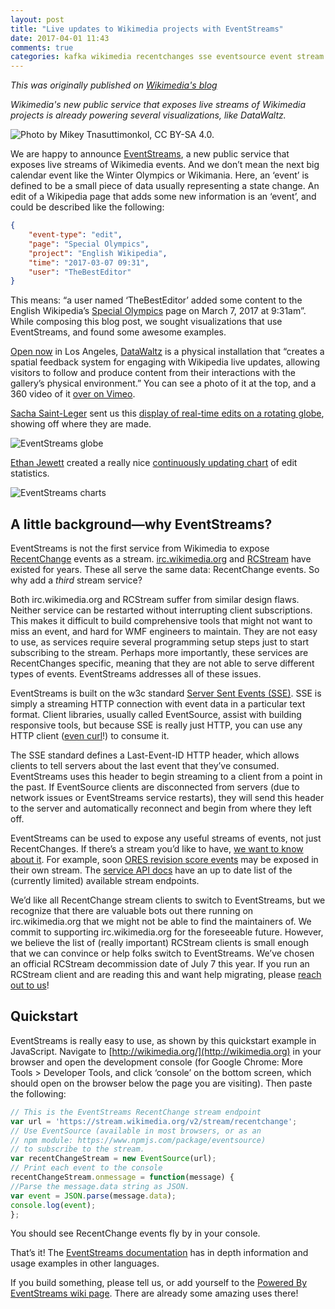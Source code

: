 ```yaml
---
layout: post
title: "Live updates to Wikimedia projects with EventStreams"
date: 2017-04-01 11:43
comments: true
categories: kafka wikimedia recentchanges sse eventsource event stream
---
```


_This was originally published on [Wikimedia's blog](https://blog.wikimedia.org/2017/03/20/eventstreams/)_

_Wikimedia's new public service that exposes live streams of Wikimedia projects is already powering several visualizations, like DataWaltz._

![Photo by Mikey Tnasuttimonkol, CC BY-SA 4.0.](https://wikimediablog.files.wordpress.com/2017/03/data_waltz_exhibit_in_la_2.jpg?w=580&h=386)

We are happy to announce [EventStreams](https://wikitech.wikimedia.org/wiki/EventStreams), a new public service that exposes live streams of Wikimedia events.  And we don’t mean the next big calendar event like the Winter Olympics or Wikimania.  Here, an ‘event’ is defined to be a small piece of data usually representing a state change. An edit of a Wikipedia page that adds some new information is an ‘event’, and could be described like the following:

```json
{
    "event-type": "edit",
    "page": "Special Olympics",
    "project": "English Wikipedia",
    "time": "2017-03-07 09:31",
    "user": "TheBestEditor"
}
```

This means: “a user named ‘TheBestEditor’ added some content to the English Wikipedia’s [Special Olympics](https://en.wikipedia.org/wiki/Special_Olympics) page on March 7, 2017 at 9:31am”.
While composing this blog post, we sought visualizations that use EventStreams, and found some awesome examples.

[Open now](https://woodbury.edu/event/data-waltz-wuho/) in Los Angeles, [DataWaltz](http://datawaltz.hatnote.com/) is a physical installation that “creates a spatial feedback system for engaging with Wikipedia live updates, allowing visitors to follow and produce content from their interactions with the gallery’s physical environment.” You can see a photo of it at the top, and a 360 video of it [over on Vimeo](https://vimeo.com/208084520).

[Sacha Saint-Leger](https://github.com/sachaysl) sent us this [display of real-time edits on a rotating globe](https://sachaysl.github.io/wikimedia-challenge/), showing off where they are made.

![EventStreams globe](https://wikimediablog.files.wordpress.com/2017/03/eventstreamsglobe.gif?w=960&h=1030)

[Ethan Jewett](http://github.com/esjewett) created a really nice [continuously updating chart](https://esjewett.github.io/wm-eventsource-demo/) of edit statistics.

![EventStreams charts](https://wikimediablog.files.wordpress.com/2017/03/eventstreamseditcharts.gif?w=960&h=544)

## A little background—why EventStreams?

EventStreams is not the first service from Wikimedia to expose [RecentChange](https://www.mediawiki.org/wiki/Manual:Recent_changes) events as a stream. [irc.wikimedia.org](https://wikitech.wikimedia.org/wiki/Irc.wikimedia.org) and [RCStream](https://wikitech.wikimedia.org/wiki/RCStream) have existed for years.  These all serve the same data: RecentChange events.  So why add a _third_ stream service?

Both irc.wikimedia.org and RCStream suffer from similar design flaws.  Neither service can be restarted without interrupting client subscriptions.  This makes it difficult to build comprehensive tools that might not want to miss an event, and hard for WMF engineers to maintain. They are not easy to use, as services require several programming setup steps just to start subscribing to the stream.  Perhaps more importantly, these services are RecentChanges specific, meaning that they are not able to serve different types of events. EventStreams addresses all of these issues.

EventStreams is built on the w3c standard [Server Sent Events (SSE)](https://en.wikipedia.org/wiki/Server-sent_events).  SSE is simply a streaming HTTP connection with event data in a particular text format.  Client libraries, usually called EventSource, assist with building responsive tools, but because SSE is really just HTTP, you can use any HTTP client ([even curl](https://wikitech.wikimedia.org/wiki/EventStreams#Command-line)!) to consume it.

The SSE standard defines a Last-Event-ID HTTP header, which allows clients to tell servers about the last event that they’ve consumed.  EventStreams uses this header to begin streaming to a client from a point in the past.  If EventSource clients are disconnected from servers (due to network issues or EventStreams service restarts), they will send this header to the server and automatically reconnect and begin from where they left off.

EventStreams can be used to expose any useful streams of events, not just RecentChanges.  If there’s a stream you’d like to have, [we want to know about it](https://www.mediawiki.org/wiki/Topic:Tkjk4ezxb4u01a61).  For example, soon [ORES revision score events](https://ores.wikimedia.org/) may be exposed in their own stream.  The [service API docs](http://stream.wikimedia.org/?doc) have an up to date list of the (currently limited) available stream endpoints.

We’d like all RecentChange stream clients to switch to EventStreams, but we recognize that there are valuable bots out there running on irc.wikimedia.org that we might not be able to find the maintainers of.  We commit to supporting irc.wikimedia.org for the foreseeable future.
However, we believe the list of (really important) RCStream clients is small enough that we can convince or help folks switch to EventStreams.  We’ve chosen an official RCStream decommission date of July 7 this year.  If you run an RCStream client and are reading this and want help migrating, please [reach out to us](https://www.mediawiki.org/wiki/Topic:Tkjkee2j684hkwc9)!

## Quickstart

EventStreams is really easy to use, as shown by this quickstart example in JavaScript.  Navigate to [http://wikimedia.org/](http://wikimedia.org) in your browser and open the development console (for Google Chrome: More Tools > Developer Tools, and click ‘console’ on the bottom screen, which should open on the browser below the page you are visiting). Then paste the following:

```javascript
// This is the EventStreams RecentChange stream endpoint
var url = 'https://stream.wikimedia.org/v2/stream/recentchange';
// Use EventSource (available in most browsers, or as an
// npm module: https://www.npmjs.com/package/eventsource)
// to subscribe to the stream.
var recentChangeStream = new EventSource(url);
// Print each event to the console
recentChangeStream.onmessage = function(message) {
//Parse the message.data string as JSON.
var event = JSON.parse(message.data);
console.log(event);
};
```

You should see RecentChange events fly by in your console.

That’s it!   The [EventStreams documentation](https://wikitech.wikimedia.org/wiki/EventStreams) has in depth information and usage examples in other languages.

If you build something, please tell us, or add yourself to the [Powered By EventStreams wiki page](https://wikitech.wikimedia.org/wiki/EventStreams/Powered_By).  There are already some amazing uses there!

